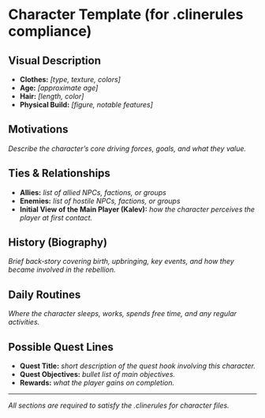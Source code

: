 # Character Template (for .clinerules compliance)

## Visual Description
- **Clothes:** *[type, texture, colors]*  
- **Age:** *[approximate age]*  
- **Hair:** *[length, color]*  
- **Physical Build:** *[figure, notable features]*  

## Motivations
*Describe the character’s core driving forces, goals, and what they value.*

## Ties & Relationships
- **Allies:** *list of allied NPCs, factions, or groups*  
- **Enemies:** *list of hostile NPCs, factions, or groups*  
- **Initial View of the Main Player (Kalev):** *how the character perceives the player at first contact.*

## History (Biography)
*Brief back‑story covering birth, upbringing, key events, and how they became involved in the rebellion.*

## Daily Routines
*Where the character sleeps, works, spends free time, and any regular activities.*

## Possible Quest Lines
- **Quest Title:** *short description of the quest hook involving this character.*  
- **Quest Objectives:** *bullet list of main objectives.*  
- **Rewards:** *what the player gains on completion.*

---

*All sections are required to satisfy the .clinerules for character files.*
